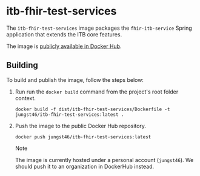# itb-fhir-test-services

The `itb-fhir-test-services` image packages the `fhir-itb-service` Spring application that extends the ITB core
features.

The image is [publicly available in Docker Hub](https://hub.docker.com/r/jungst46/itb-fhir-test-services).

## Building

To build and publish the image, follow the steps below:

1. Run run the `docker build` command from the project's root
   folder context.
    ```shell
    docker build -f dist/itb-fhir-test-services/Dockerfile -t jungst46/itb-fhir-test-services:latest .
    ```
2. Push the image to the public Docker Hub repository.
    ```shell
    docker push jungst46/itb-fhir-test-services:latest
    ```
   > [!NOTE]
   > The image is currently hosted under a personal account (`jungst46`).
   > We should push it to an organization in DockerHub instead.
